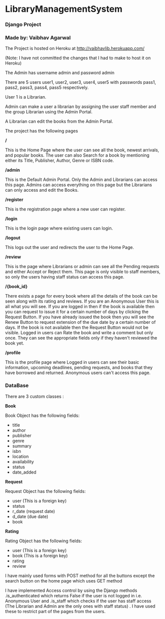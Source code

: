 # LibraryManagementSystem

### Django Project

### Made by: Vaibhav Agarwal

The Project is hosted on Heroku at http://vaibhavlib.herokuapp.com/

(Note: I have not committed the changes that I had to make to host it on Heroku)

The Admin has username admin and password admin

There are 5 users user1, user2, user3, user4, user5 with passwords pass1, pass2, pass3, pass4, pass5 respectively.

User 1 is a Librarian.

Admin can make a user a librarian by assigning the user staff member and the group Librarian using the Admin Portal.

A Librarian can edit the books from the Admin Portal.

The project has the following pages

**/**

This is the Home Page where the user can see all the book, newest arrivals, and popular books. The user can also 
Search for a book by mentioning either its Title, Publisher, Author, Genre or ISBN code.

**/admin**

This is the Default Admin Portal. Only the Admin and Librarians can access this page. Admins can access everything on
this page but the Librarians can only access and edit the Books.

**/register**

This is the registration page where a new user can register.

**/login**

This is the login page where existing users can login.

**/logout**

This logs out the user and redirects the user to the Home Page.

**/review**

This is the page where Librarians or admin can see all the Pending requests and either Accept or Reject them.
This page is only visible to staff members, so only the users having staff status can access this page.

**/{book_id}**

There exists a page for every book where all the details of the book can be seen along with its rating and reviews.
If you are an Anonymous User this is all what you will see. If you are logged in then if the book is available then 
you can request to issue it for a certain number of days by clicking the Request Button. If you have already issued
the book then you will see the Renew Button to request extension of the due date by a certain number of days. If the book 
is not available then the Request Button would not be visible. Logged in users can Rate the book and write a comment but only once.
They can see the appropriate fields only if they haven't reviewed the book yet.

**/profile**

This is the profile page where Logged in users can see their basic information, upcoming deadlines, pending requests, 
and books that they have borrowed and returned. Anonymous users can't access this page.

### **DataBase**

There are 3 custom classes :

**Book**

Book Object has the following fields:
* title
* author
* publisher
* genre
* summary
* isbn
* location
* availability
* status
* date_added


**Request**

Request Object has the following fields:
* user (This is a foreign key)
* status
* r_date (request date)
* d_date (due date)
* book

**Rating**

Rating Object has the following fields:
* user (This is a foreign key)
* book (This is a foreign key)
* rating
* review


I have mainly used forms with POST method for all the buttons except the search button on the home page which uses GET method

I have implemented Access control by using the Django methods .is_authenticated which returns False if the user is not logged in i.e. Anonymous User
and .is_staff which checks if the user has staff access (The Librarian and Admin are the only ones with staff status) . I have used these to restrict part of the pages from the users.
